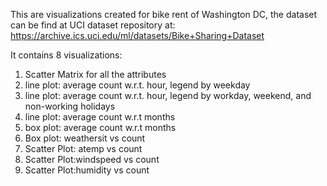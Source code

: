 This are visualizations created for bike rent of Washington DC, the dataset can be find at UCI dataset repository at:
https://archive.ics.uci.edu/ml/datasets/Bike+Sharing+Dataset

It contains 8 visualizations:

1. Scatter Matrix for all the attributes
2. line plot: average count w.r.t. hour, legend by weekday
3. line plot: average count w.r.t. hour, legend by workday, weekend, and non-working holidays
4. line plot: average count w.r.t months
5. box plot: average count w.r.t months
6. Box plot: weathersit vs count
7. Scatter Plot: atemp vs count
8. Scatter Plot:windspeed vs count
9. Scatter Plot:humidity vs count
